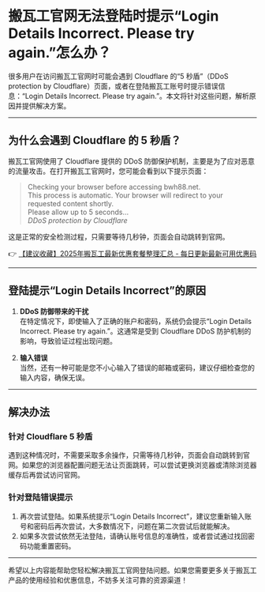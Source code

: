 # 搬瓦工官网无法登陆时提示“Login Details Incorrect. Please try again.”怎么办？

很多用户在访问搬瓦工官网时可能会遇到 Cloudflare 的“5 秒盾”（DDoS protection by Cloudflare）页面，或者在登陆搬瓦工账号时提示错误信息：“Login Details Incorrect. Please try again.”。本文将针对这些问题，解析原因并提供解决方案。

---

## 为什么会遇到 Cloudflare 的 5 秒盾？

搬瓦工官网使用了 Cloudflare 提供的 DDoS 防御保护机制，主要是为了应对恶意的流量攻击。在打开搬瓦工官网时，您可能会看到以下提示页面：

> Checking your browser before accessing bwh88.net.  
> This process is automatic. Your browser will redirect to your requested content shortly.  
> Please allow up to 5 seconds…  
> *DDoS protection by Cloudflare*

这是正常的安全检测过程，只需要等待几秒钟，页面会自动跳转到官网。

👉 [【建议收藏】2025年搬瓦工最新优惠套餐整理汇总 - 每日更新最新可用优惠码](https://bit.ly/banwagon)

---

## 登陆提示“Login Details Incorrect”的原因

1. **DDoS 防御带来的干扰**  
   在特定情况下，即使输入了正确的账户和密码，系统仍会提示“Login Details Incorrect. Please try again.”。这通常是受到 Cloudflare DDoS 防护机制的影响，导致验证过程出现问题。

2. **输入错误**  
   当然，还有一种可能是您不小心输入了错误的邮箱或密码，建议仔细检查您的输入内容，确保无误。

---

## 解决办法

### 针对 Cloudflare 5 秒盾
遇到这种情况时，不需要采取多余操作，只需等待几秒钟，页面会自动跳转到官网。如果您的浏览器配置问题无法让页面跳转，可以尝试更换浏览器或清除浏览器缓存后再尝试访问官网。

### 针对登陆错误提示
1. 再次尝试登陆。如果系统提示“Login Details Incorrect”，建议您重新输入账号和密码后再次尝试，大多数情况下，问题在第二次尝试后就能解决。
2. 如果多次尝试依然无法登陆，请确认账号信息的准确性，或者尝试通过找回密码功能重置密码。

---

希望以上内容能帮助您轻松解决搬瓦工官网登陆问题。如果您需要更多关于搬瓦工产品的使用经验和优惠信息，不妨多关注可靠的资源渠道！